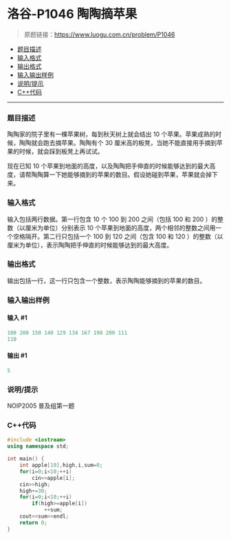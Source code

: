 # 洛谷-P1046 陶陶摘苹果

> 原题链接：https://www.luogu.com.cn/problem/P1046

- [题目描述](#题目描述)
- [输入格式](#输入格式)
- [输出格式](#输出格式)
- [输入输出样例](#输入输出样例)
- [说明/提示](#说明/提示)
- [C++代码](#C++代码)

---

### <a name="题目描述">题目描述</a>

陶陶家的院子里有一棵苹果树，每到秋天树上就会结出 10 个苹果。苹果成熟的时候，陶陶就会跑去摘苹果。陶陶有个 30 厘米高的板凳，当她不能直接用手摘到苹果的时候，就会踩到板凳上再试试。

现在已知 10 个苹果到地面的高度，以及陶陶把手伸直的时候能够达到的最大高度，请帮陶陶算一下她能够摘到的苹果的数目。假设她碰到苹果，苹果就会掉下来。

### <a name="输入格式">输入格式</a>

输入包括两行数据。第一行包含 10 个 100 到 200 之间（包括 100 和 200 ）的整数（以厘米为单位）分别表示 10 个苹果到地面的高度，两个相邻的整数之间用一个空格隔开。第二行只包括一个 100 到 120 之间（包含 100 和 120 ）的整数（以厘米为单位），表示陶陶把手伸直的时候能够达到的最大高度。

### <a name="输出格式">输出格式</a>

输出包括一行，这一行只包含一个整数，表示陶陶能够摘到的苹果的数目。

### <a name="输入输出样例">输入输出样例</a>

#### 输入 #1

```c++
100 200 150 140 129 134 167 198 200 111
110
```

#### 输出 #1

```c++
5
```

### <a name="说明/提示">说明/提示</a>

NOIP2005 普及组第一题

### <a name="C++代码">C++代码</a>

```c++
#include <iostream>
using namespace std;

int main() {
    int apple[10],high,i,sum=0;
    for(i=0;i<10;++i)
        cin>>apple[i];
    cin>>high;
    high+=30;
    for(i=0;i<10;++i)
        if(high>=apple[i])
            ++sum;
    cout<<sum<<endl;
    return 0;
}
```

